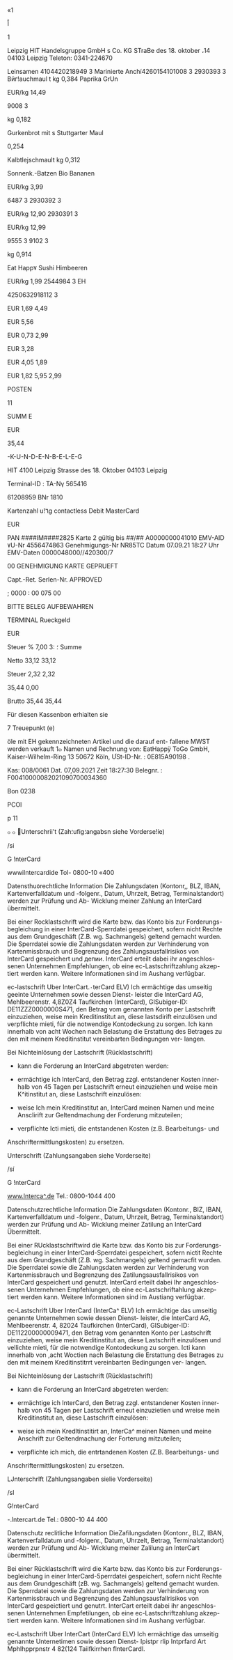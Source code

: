 «1

اً

 1

Leipzig
HIT Handelsgruppe GmbH s Со.  KG
STraBe  des  18.  oktober  ،14
04103  Leipzig
Teleton:  0341-224670

Leinsamen
4104420218949  3
Marinierte  Anchí4260154101008  3
2930393  3
Вйг!auchmaul t
kg
0,384
Paprika  GrUn

EUR/kg
14,49

9008  3

kg
0,182

Gurkenbrot  mit  s
Stuttgarter  Maul

0,254

Kalbtlejschmault
kg
0,312

Sonnenk.-Batzen
Bio  Bananen

EUR/kg
3,99

6487  3
2930392  3

EUR/kg
12,90
2930391  3

EUR/kg
12,99

9555  3
9102  3

kg
0,914

Eat  Happ٧  Sushi
Himbeeren

EUR/kg
1,99
2544984  3  EH

4250632918112  3

EUR
1,69
4,49

EUR
5,56

EUR
0,73
2,99

EUR
3,28

EUR
4,05
1,89

EUR
1,82
5,95
2,99

POSTEN

11

SUMM E

EUR

35,44

-K-U-N-D-E-N-B-E-L-E-G

HIT  4100  Leipzig
Strasse  des  18.  Oktober
04103  Leipzig

Terminal-ID  :
ΤΑ-Νγ  565416

61208959
BNr  1810

Kartenzahl u!٦g
contactless
Debit  MasterCard

EUR

PAN
####ΙΜ####2825
Karte  2  gültig  bis  ##/##
Α0000000041010
EMV-AID
٧U-Nr
4556474863
Genehmigungs-Nr
NR85TC
Datum  07.09.21  18:27  Uhr
EMV-Daten
0000048000//420300/7

00  GENEHMIGUNG  KARTE
GEPRUEFT

Capt.-Ret.
Serlen-Nr.
APPROVED

;  0000
:  00  075  00

BITTE  BELEG  AUFBEWAHREN

TERMINAL
Rueckgeld

EUR

Steuer  %
7,00 3:
؛
Summe

Netto
33,12
33,12

Steuer
2,32
2,32

35,44
0,00

Brutto
35,44
35,44

Für  diesen  Kassenbon
erhialten  sie

7  Treuepunkt  (e)

öle  mit  EH  gekennzeichneten  Artikel  und  die  darauf  ent-
fallene  MWST  werden  verkauft  1๓  Namen und Rechnung von:
EatHappÿ ToGo GmbH, Kaiser-Wilhelm-Ring 13 50672 Köln,
ƯSt-ID-Nr. :  0Ε815Α90198  .

Kas:  008/0061
Dat.  07,09.2021  Zeit  18:27:30
Belegnr. :  F00410000082021090700034360

Bon  0238

PCOl

p
11

๐
๐
Unterschrii't (Zah؛ufig؛angabsn  siehe Vorderse!íe)

/si

G !nterCard

wwwilntercardide
Tol- 0800-10 «400

Datensthu٥rechtliche Information
Die Zahlungsdaten (Kontonr,, BLZ,  IBAN,  Kartenverfalldatum und -folgenr.,
Datum,  Uhrzeit,  Betrag,  Terminalstandort)  werden  zur  Prüfung  und  Ab-
Wicklung  meiner Zahlung  an InterCard übermittelt.

Bei  einer Rocklastschrift wird die Karte bzw.  das  Konto  bis zur Forderungs-
begleichung  in  einer InterCard-Sperrdatei gespeichert,  sofern  nicht Rechte
aus dem Grundgeschäft (Ζ.Β.  wg. Sachmangels) geltend gemacht wurden.
Die Sperrdatei  sowie  die  Zahlungsdaten  werden  zur Verhinderung  von
Kartenmissbrauch  und  Begrenzung  des  Zahlungsausfallrisikos  von
InterCard gespeichert und депии. InterCard erteilt dabei  ihr angeschlos-
senen  Unternehmen  Empfehlungen,  ob eine ec-Lastschriftzahlung  akzep-
tiert werden  kann. Weitere  Informationen sind  im Aushang verfügbar.

ec-lastschrift Uber lnterCart.٠terCard ELV)
Ich  ermächtige das umseitig  geeinte Unternehmen sowie dessen  Dienst-
leister  die InterCard AG,  Mehlbeerenstr.  4,8Ζ0Ζ4 Taufkirchen (InterCard),
GISubiger-ID:  DE11ZZZ0000000S471,  den  Betrag  vom  genannten  Konto
per  Lastschrift einzuziehen,  weise  mein  Kreditinstitut an,  diese  lastsdirift
einzulösen  und  verpflichte  mieti,  für  die  notwendige  Kontodeckung  zu
sorgen.
Ich  kann  innerhalb  von  acht Wochen  nach  Belastung  die  Erstattung  des
Betrages zu  den  mit meinem  Kreditinstitut vereinbarten  Bedingungen ver-
langen.

Bei  Nichteinlösung der Lastschrift (Rücklastschrift)
-  kann die  Forderung  an  InterCard  abgetreten werden:
-  ermächtige  ich  InterCard,  den  Betrag  zzgl.  entstandener  Kosten  inner-
halb  von  45  Tagen  per  Lastschrift  erneut  einzuziehen  und  weise  mein
K^itinstitut an,  diese Lastschrift einzulösen:

-  weise  Ich  mein  Kreditinstitut  an,  InterCard  meinen  Namen  und
meine Ansclirift zur Geltendmachung der Forderung mitzuteilen;
-  verpflichte  Icti  mieti,  die  entstandenen  Kosten  (z.B.  Bearbeitungs-  und

Anschriftermittlungskosten) zu ersetzen.

Unterschrift (Zahlungsangaben siehe Vorderseite)

/sí

G !nterCard

www.lnterca^.de
Tel.: 0800-1044 400

Datenschutzrechtliche Information
Die Zahlungsdaten (Kontonr.,  BIZ, IBAN,  Kartenverfalldatum und -folgenr.,
Datum,  Uhrzeit,  Betrag,  Terminalstandort)  werden  zur  Prüfung  und  Ab-
Wicklung  meiner Zatilung an InterCard  Übermittelt.

Bei  einer RUcklastschriftwird die  Karte bzw. das Konto bis zur Forderungs-
begleichung in einer InterCard-Sperrdatei gespeichert, sofern  nictit Rechte
aus dem Grundgeschäft (Ζ.Β.  wg. Sachmangels) geltend gemacfit wurden.
Die  Sperrdatei  sowie  die  Zahlungsdaten  werden  zur  Verhinderung  von
Kartenmissbrauch  und  Begrenzung  des  Zatilungsausfallrisikos  von
InterCard gespeichert und genutzt.  InterCard erteilt dabei Ihr angeschlos-
senen  Unternehmen  Empfehlungen,  ob  eine ec-Lastschriftahlung akzep-
tiert werden  kann. Weitere Informationen sind  im Austiang verfügbar.

ec-Lastschrift Uber InterCard (InterCa^ ELV)
Ich  ermächtige das  umseitig genannte Unternehmen sowie dessen  Dienst-
leister,  die InterCard AG,  Mehlbeerenstr. 4,  82024 Taufkirchen  (InterCard),
GISubiger-ID:  DE112200000009471,  den  Betrag  vom  genannten  Konto
per  Lastschrift  einzuziehen,  weise  mein  Kreditinstitut an,  diese  Lastschrift
einzulösen  und  vellichte  mieti,  für  die  notwendige  Kontodeckung  zu
sorgen.
Icti  kann  innerhalb  von  ,acht  Woctien  nach  Belastung  die  Erstattung  des
Betrages zu  den  mit meinem  Kreditinstitrrt vereinbarten  Bedingungen ver-
langen.

Bei  Nichteinlösung der Lastschrift (Rücklastschrift)
-  kann die  Forderung  an  InterCard  abgetreten werden:
-  ermächtige  ich  InterCard,  den  Betrag  zzgl.  entstandener  Kosten  inner-
halb  von  45  Tagen  per  Lastschrift  erneut  einzuzietien  und  wreise  mein
Kreditinstitut an,  diese  Lastschrift einzulösen:

-  weise  ich  mein  Kredltinstitirt  an,  InterCa^  meinen  Namen  und
meine Anschrift zur Geltendmachung der Forterung mitzuteilen;
- verpflichte  ich  mich,  die  entrtandenen  Kosten  (Ζ.Β.  Bearbeitungs-  und

Anschriftermittlungskosten) zu ersetzen.

LJnterschrlft (Zahlungsangaben sielie Vorderseite)

/sl

G!nterCard

-.lntercart.de
Tel.: 0800-10 44 400

Datenschutz reclitliche Information
DieZafilungsdaten (Kontonr.,  BLZ,  IBAN,  Kartenverfalldatum und -folgenr.,
Datum,  Uhrzelt,  Betrag,  Terminalstandort)  werden  zur  Prüfung  und  Ab-
Wicklung  meiner Zalilung an InterCart übermittelt.

Bei  einer Rücklastschrift wird die Karte bzw.  das  Konto bis zur Forderungs-
begleichung in einer lnterCard-5perrdatei gespeichert, sofern nicht Rechte
aus dem  Grundgeschäft (zB. wg. Sachmangels) geltend gemacht wurden.
Die  Sperrdatei  sowie  die  Zahlungsdaten  werden  zur  Verhinderung  von
Kartenmissbrauch  und  Begrenzung  des  Zahlungsausfallrisikos  von
InterCard gespeictiert und genutrt. InterCart erteilt dabei ihr angeschlos-
senen  Unternehmen  Empfetilungen,  ob eine  ec-Lastschriftzahlung  akzep-
tiert werden  kann. Weitere Informationen sind  im Aushang verfügbar.

ec-Lastschrift Uber InterCart (InterCard ELV)
Ich  ermächtige das umseitig genannte Unternetimen sowie dessen Dienst-
Ipistpr  rlip  Intprfard Art  MphIhpprpnstr  4  82(124 Taiifkirrhen flnterCardl.

